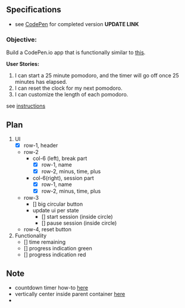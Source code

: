 ## Specifications

- see [CodePen](#) for completed version **UPDATE LINK**

### Objective:
Build a CodePen.io app that is functionally similar to [this](https://codepen.io/freeCodeCamp/full/aNyxXR).

**User Stories:**  

1. I can start a 25 minute pomodoro, and the timer will go off once 25 minutes has elapsed.
2. I can reset the clock for my next pomodoro.
3. I can customize the length of each pomodoro.

see [instructions](https://www.freecodecamp.com/challenges/build-a-pomodoro-clock)


## Plan
1. UI
    - [X] row-1, header
    - row-2
        - col-6 (left), break part
            - [X] row-1, name
            - [X] row-2, minus, time, plus
        - col-6(right), session part
            - [X] row-1, name
            - [X] row-2, minus, time, plus
    - row-3
        - [] big circular button
        - update ui per state
            - [] start session (inside circle)
            - [] pause session (inside circle)
    - row-4, reset button
2. Functionality
    - [] time remaining
    - [] progress indication green
    - [] progress indication red

## Note

- countdown timer how-to [here](http://www.w3schools.com/howto/howto_js_countdown.asp)
- vertically center inside parent container [here](http://stackoverflow.com/a/17996674)
-
